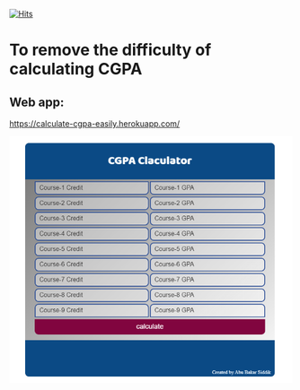 [![Hits](https://hits.seeyoufarm.com/api/count/incr/badge.svg?url=https%3A%2F%2Fgithub.com%2FBakar31%2FData-Analysis-Youtube&count_bg=%2379C83D&title_bg=%231124B6&icon=&icon_color=%23E7E7E7&title=hits&edge_flat=false)](https://hits.seeyoufarm.com)

# To remove the difficulty of calculating CGPA

## Web app:
https://calculate-cgpa-easily.herokuapp.com/

![alt text](https://github.com/Bakar31/CGPA-Calculator/blob/master/ss.png)
